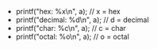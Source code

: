 - printf("hex: %x\n", a); // x = hex
- printf("decimal: %d\n", a); // d = decimal
- printf("char: %c\n", a); // c = char
- printf("octal: %o\n", a); // o = octal
